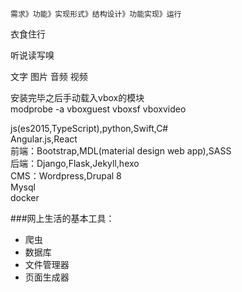 ```
需求》功能》实现形式》结构设计》功能实现》运行
```
衣食住行  

听说读写嗅  

文字 图片 音频 视频  

安装完毕之后手动载入vbox的模块  
modprobe -a vboxguest vboxsf vboxvideo  

js(es2015,TypeScript),python,Swift,C#  
Angular.js,React  
前端：Bootstrap,MDL(material design web app),SASS  
后端：Django,Flask,Jekyll,hexo  
CMS：Wordpress,Drupal 8  
Mysql  
docker  

###网上生活的基本工具：
* 爬虫
* 数据库
* 文件管理器
* 页面生成器
